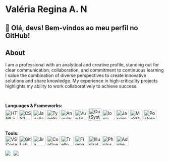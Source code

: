 # Valéria Regina A. N

## 👋 Olá, devs! Bem-vindos ao meu perfil no GitHub!

## About

I am a professional with an analytical and creative profile, standing out for clear communication, collaboration, and commitment to continuous learning I value the combination of diverse perspectives to create innovative solutions and share knowledge. My experience in high-criticality projects highlights my ability to work collaboratively to achieve success.

<div style="display: inline_block"><br>

  <!-- Languages & Frameworks -->
  <strong>Languages & Frameworks:</strong><br>
  <img align="center" alt="HTML5" height="30" width="40" src="https://devicon-website.vercel.app/api/html5/original.svg">
  <img align="center" alt="CSS3" height="30" width="40" src="https://devicon-website.vercel.app/api/css3/original.svg">
  <img align="center" alt="JavaScript" height="30" width="40" src="https://devicon-website.vercel.app/api/javascript/original.svg">
  <img align="center" alt="TypeScript" height="30" width="40" src="https://devicon-website.vercel.app/api/typescript/original.svg">
  <img align="center" alt="Angular" height="30" width="40" src="https://devicon-website.vercel.app/api/angularjs/original.svg">
  <img align="center" alt="VueJS" height="30" width="40" src="https://devicon-website.vercel.app/api/vuejs/original.svg">
  <img align="center" alt="OutSystems" height="40" width="40" src="https://www.nuget.org/profiles/OutSystems/avatar?imageSize=512">
  <img align="center" alt="Ionic" height="30" width="40" src="https://devicon-website.vercel.app/api/ionic/original.svg">
  <img align="center" alt="Jasmine" height="30" width="40" src="https://devicon-website.vercel.app/api/jasmine/plain.svg">
  <img align="center" alt="MySQL" height="30" width="40" src="https://devicon-website.vercel.app/api/mysql/original.svg">
  <img align="center" alt="PostgreSQL" height="30" width="40" src="https://devicon-website.vercel.app/api/postgresql/original.svg">
</div>
  <br>
<div style="display: inline_block">
  <!-- Tools -->
  <strong>Tools:</strong><br>
  <img align="center" alt="VSCode" height="30" width="40" src="https://devicon-website.vercel.app/api/vscode/original.svg">
  <img align="center" alt="GitLab" height="30" width="40" src="https://devicon-website.vercel.app/api/gitlab/original.svg">
  <img align="center" alt="Jira" height="30" width="40" src="https://devicon-website.vercel.app/api/jira/original.svg">
  <img align="center" alt="Confluence" height="30" width="40" src="https://devicon-website.vercel.app/api/confluence/original.svg">
  <img align="center" alt="Trello" height="30" width="40" src="https://devicon-website.vercel.app/api/trello/plain.svg">
  <img align="center" alt="Figma" height="30" width="40" src="https://devicon-website.vercel.app/api/figma/original.svg">
  <img align="center" alt="Illustrator" height="30" width="40" src="https://devicon-website.vercel.app/api/illustrator/plain.svg">
  <img align="center" alt="Photoshop" height="30" width="40" src="https://devicon-website.vercel.app/api/photoshop/plain.svg">
  <img align="center" alt="Adobe XD" height="30" width="40" src="https://devicon-website.vercel.app/api/xd/plain.svg">

</div><br>

<div style="display: flex; gap: 10px; flex-wrap: wrap;">
  <a href="https://www.linkedin.com/in/valeriaroyal/" target="_blank" alt="Linkedin">
    <img src="https://img.shields.io/badge/-LinkedIn-%230077B5?style=for-the-badge&logo=linkedin&logoColor=white">
  </a>
  <a href="mailto:valeriaroyal.contato@gmail.com" target="_blank" alt="Gmail">
    <img src="https://img.shields.io/badge/-Gmail-%23333?style=for-the-badge&logo=gmail&logoColor=white">
  </a>
</div>
